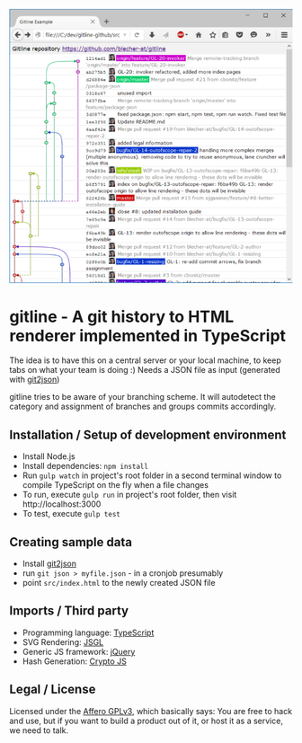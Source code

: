 ![gitline sample](https://github.com/blecher-at/gitline/blob/master/doc/gitline.png)

gitline - A git history to HTML renderer implemented in TypeScript
===========

The idea is to have this on a central server or your local machine, to keep tabs on what your team is doing :)
Needs a JSON file as input (generated with [git2json](https://github.com/blecher-at/git2json))

gitline tries to be aware of your branching scheme. It will autodetect the category and assignment of branches and groups commits accordingly.

Installation / Setup of development environment
-----
- Install Node.js
- Install dependencies: `npm install`
- Run `gulp watch` in project's root folder in a second terminal window to compile TypeScript on the fly when a file changes
- To run, execute `gulp run` in project's root folder, then visit http://localhost:3000
- To test, execute `gulp test`

Creating sample data
-----
- Install [git2json](https://github.com/blecher-at/git2json)
- run `git json > myfile.json` - in a cronjob presumably
- point `src/index.html` to the newly created JSON file

Imports / Third party
-----
- Programming language: [TypeScript](http://www.typescriptlang.org/)
- SVG Rendering: [JSGL](http://www.jsgl.org/)  
- Generic JS framework: [jQuery](https://jquery.org/)
- Hash Generation: [Crypto JS](https://github.com/brix/crypto-js)

Legal / License
-----
Licensed under the [Affero GPLv3](LICENSE), which basically says: You are free to hack and use,
but if you want to build a product out of it, or host it as a service, we need to talk.
